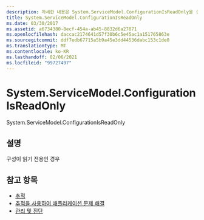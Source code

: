 ```yaml
---
description: 자세한 내용은 System.ServiceModel.ConfigurationIsReadOnly을 (를) 확인 하세요.
title: System.ServiceModel.ConfigurationIsReadOnly
ms.date: 03/30/2017
ms.assetid: a6734380-8ecf-454a-ab45-8832d6a27871
ms.openlocfilehash: daccac2174641d57f30b6c5e45ac1a151765863e
ms.sourcegitcommit: ddf7edb67715a5b9a45e3dd44536dabc153c1de0
ms.translationtype: MT
ms.contentlocale: ko-KR
ms.lasthandoff: 02/06/2021
ms.locfileid: "99727497"
---
```

# <a name="systemservicemodelconfigurationisreadonly"></a>System.ServiceModel.ConfigurationIsReadOnly

System.ServiceModel.ConfigurationIsReadOnly  
  
## <a name="description"></a>설명  

 구성이 읽기 전용인 경우  
  
## <a name="see-also"></a>참고 항목

- [추적](index.md)
- [추적을 사용하여 애플리케이션 문제 해결](using-tracing-to-troubleshoot-your-application.md)
- [관리 및 진단](../index.md)
